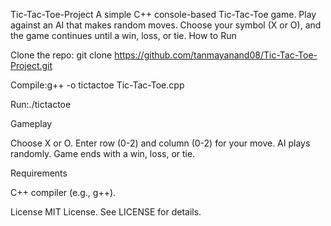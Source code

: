 Tic-Tac-Toe-Project
A simple C++ console-based Tic-Tac-Toe game. Play against an AI that makes random moves. Choose your symbol (X or O), and the game continues until a win, loss, or tie.
How to Run

Clone the repo:
git clone https://github.com/tanmayanand08/Tic-Tac-Toe-Project.git


Compile:g++ -o tictactoe Tic-Tac-Toe.cpp


Run:./tictactoe



Gameplay

Choose X or O.
Enter row (0-2) and column (0-2) for your move.
AI plays randomly.
Game ends with a win, loss, or tie.

Requirements

C++ compiler (e.g., g++).

License
MIT License. See LICENSE for details.
